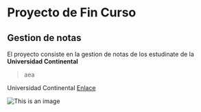 # Proyecto de Fin Curso
## Gestion de notas
El proyecto consiste en la gestion de notas de los estudinate de la **Universidad Continental**
> aea

Universidad Continental [Enlace](https://ucontinental.edu.pe/)

![This is an image](https://myoctocat.com/assets/images/base-octocat.svg)
